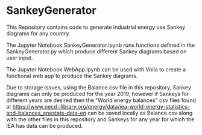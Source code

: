 # SankeyGenerator #

This Repository contains code to generate industrial energy use Sankey diagrams for any country.

The Jupyter Notebook SankeyGenerator.ipynb runs functions defined in the SankeyGenerator.py which produce different Sankey diagrams based on user input.

The Jupyter Notebook WebApp.ipynb can be used with Voila to create a functional web app to produce the Sankey diagrams. 

Due to storage issues, using the Balance.csv file in this repository, Sankey diagrams can only be produced for the year 2019, however 
if Sankeys for different years are desired then the "World energy balances" csv files found at 
https://www.oecd-ilibrary.org/energy/data/iea-world-energy-statistics-and-balances_enestats-data-en can be saved locally as Balance.csv along with the other files
in this repository and Sankeys for any year for which the IEA has data can be produced.
